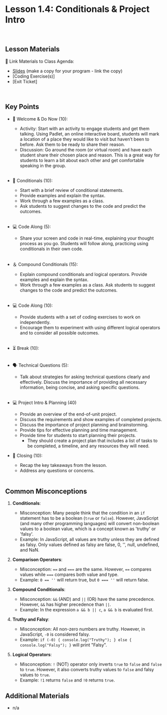 # Lesson 1.4: Conditionals & Project Intro

<br>

## Lesson Materials

📖 Link Materials to Class Agenda:
- [Slides](https://docs.google.com/presentation/d/1VLk9JKX1lsLEnl6QXl1gAL2izUg0Loe-rjikesURDe0/edit?usp=sharing) (make a copy for your program - link the copy)
- [Coding Exercise(s)]
- [Exit Ticket]

<br>

## Key Points

- 👋 Welcome & Do Now (10):
  - Activity: Start with an activity to engage students and get them talking. Using Padlet, an online interactive board, students will mark a location of a place they would like to visit but haven’t been to before. Ask them to be ready to share their reason.
  - Discussion: Go around the room (or virtual room) and have each student share their chosen place and reason. This is a great way for students to learn a bit about each other and get comfortable speaking in the group.<br><br>
  
- 💬 Conditionals (10):
  -  Start with a brief review of conditional statements. 
  - Provide examples and explain the syntax.
  - Work through a few examples as a class. 
  - Ask students to suggest changes to the code and predict the outcomes.<br><br>

- 💻 Code Along (5):
  -  Share your screen and code in real-time, explaining your thought process as you go. Students will follow along, practicing using conditionals in their own code.<br><br>

- ＆ Compound Conditionals (15):
  - Explain compound conditionals and logical operators. Provide examples and explain the syntax.
  - Work through a few examples as a class. Ask students to suggest changes to the code and predict the outcomes.<br><br>

- 💻 Code Along (10):
  - Provide students with a set of coding exercises to work on independently. 
  - Encourage them to experiment with using different logical operators and to consider all possible outcomes.<br><br>

- ⏳ Break (10):<br><br>

- 🗣️ Technical Questions (5):
  - Talk about strategies for asking technical questions clearly and effectively. Discuss the importance of providing all necessary information, being concise, and asking specific questions.<br><br>

- 💻 Project Intro & Planning (40)
  - Provide an overview of the end-of-unit project. 
  - Discuss the requirements and show examples of completed projects.
  - Discuss the importance of project planning and brainstorming. 
  - Provide tips for effective planning and time management.
  - Provide time for students to start planning their projects. 
    - They should create a project plan that includes a list of tasks to be completed, a timeline, and any resources they will need.

- 👋 Closing (10):
  - Recap the key takeaways from the lesson.
  - Address any questions or concerns.<br><br>
  

## Common Misconceptions
1. **Conditionals**: 
    - Misconception: Many people think that the condition in an `if` statement has to be a boolean (`true` or `false`). However, JavaScript (and many other programming languages) will convert non-boolean values to a boolean value, which is a concept known as 'truthy' or 'falsy'.
    - Example: In JavaScript, all values are truthy unless they are defined as falsy. Only values defined as falsy are false, 0, '', null, undefined, and NaN.

2. **Comparison Operators**: 
    - Misconception: `==` and `===` are the same. However, `==` compares values while `===` compares both value and type.
    - Example: `0 == ''` will return true, but `0 === ''` will return false.

3. **Compound Conditionals**:
    - Misconception: `&&` (AND) and `||` (OR) have the same precedence. However, `&&` has higher precedence than `||`.
    - Example: In the expression `a && b || c`, `a && b` is evaluated first.

4. **Truthy and Falsy**: 
    - Misconception: All non-zero numbers are truthy. However, in JavaScript, `-0` is considered falsy.
    - Example: `if (-0) { console.log("Truthy"); } else { console.log("Falsy"); }` will print "Falsy".

5. **Logical Operators**: 
    - Misconception: `!` (NOT) operator only inverts `true` to `false` and `false` to `true`. However, it also converts truthy values to `false` and falsy values to `true`.
    - Example: `!1` returns `false` and `!0` returns `true`.

## Additional Materials
- n/a
